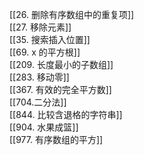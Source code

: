 [[26. 删除有序数组中的重复项]]  
[[27. 移除元素]]  
[[35. 搜索插入位置]]  
[[69. x 的平方根]]  
[[209. 长度最小的子数组]]  
[[283. 移动零]]  
[[367. 有效的完全平方数]]  
[[704.二分法]]  
[[844. 比较含退格的字符串]]  
[[904. 水果成篮]]  
[[977. 有序数组的平方]]  

